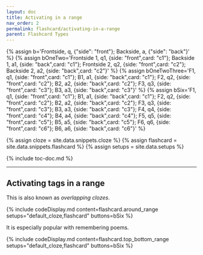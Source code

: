 ```yaml
---
layout: doc
title: Activating in a range
nav_order: 2
permalink: flashcard/activating-in-a-range
parent: Flashcard Types
---
```


{% assign b='Frontside, q, {"side": "front"}; Backside, a, {"side": "back"}' %}
{% assign bOneTwo='Frontside 1, q1, {side: "front",card: "c1"}; Backside 1, a1, {side: "back",card: "c1"}; Frontside 2, q2, {side: "front",card: "c2"}; Backside 2, a2, {side: "back",card: "c2"}' %}
{% assign bOneTwoThree='F1, q1, {side: "front",card: "c1"}; B1, a1, {side: "back",card: "c1"}; F2, q2, {side: "front",card: "c2"}; B2, a2, {side: "back",card: "c2"}; F3, q3, {side: "front",card: "c3"}; B3, a3, {side: "back",card: "c3"}' %}
{% assign bSix='F1, q1, {side: "front",card: "c1"}; B1, a1, {side: "back",card: "c1"}; F2, q2, {side: "front",card: "c2"}; B2, a2, {side: "back",card: "c2"}; F3, q3, {side: "front",card: "c3"}; B3, a3, {side: "back",card: "c3"}; F4, q4, {side: "front",card: "c4"}; B4, a4, {side: "back",card: "c4"}; F5, q5, {side: "front",card: "c5"}; B5, a5, {side: "back",card: "c5"}; F6, q6, {side: "front",card: "c6"}; B6, a6, {side: "back",card: "c6"}' %}

{% assign cloze = site.data.snippets.cloze %}
{% assign flashcard = site.data.snippets.flashcard %}
{% assign setups = site.data.setups %}

{% include toc-doc.md %}

---
## Activating tags in a range

This is also known as _overlapping clozes_.

{% include codeDisplay.md content=flashcard.around_range setups="default_cloze,flashcard" buttons=bSix %}

It is especially popular with remembering poems.

{% include codeDisplay.md content=flashcard.top_bottom_range setups="default_cloze,flashcard" buttons=bSix %}
